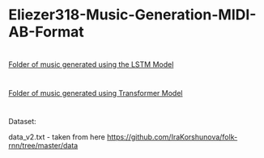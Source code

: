 # Eliezer318-Music-Generation-MIDI-AB-Format

#

[Folder of music generated using the LSTM Model](https://github.com/Eliezer318/Eliezer318-Music-Generation-MIDI-AB-Format/tree/main/samples/basic)

#

[Folder of music generated using Transformer Model](https://github.com/Eliezer318/Eliezer318-Music-Generation-MIDI-AB-Format/tree/main/samples/advanced)

#

Dataset: 

data_v2.txt - taken from here https://github.com/IraKorshunova/folk-rnn/tree/master/data



